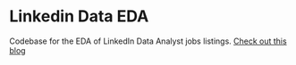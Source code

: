 # Linkedin Data EDA

Codebase for the EDA of LinkedIn Data Analyst jobs listings. [Check out this blog](https://medium.com/@saamprithiravisanker/eda-for-linkedin-data-usa-cd3f4d52590f)  
